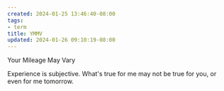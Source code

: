 ```yaml
---
created: 2024-01-25 13:46:40-08:00
tags:
- term
title: YMMV
updated: 2024-01-26 09:10:19-08:00
---
```


Your Mileage May Vary

Experience is subjective. What's true for me may not be true for you, or even for me tomorrow.